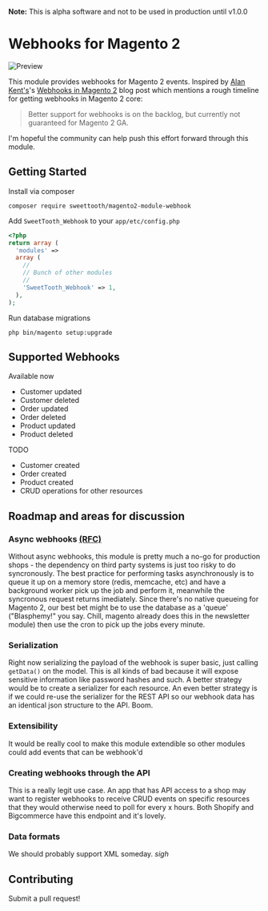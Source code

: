 **Note:** This is alpha software and not to be used in production until v1.0.0

# Webhooks for Magento 2

![Preview](https://s3.amazonaws.com/sweettooth-static/github/magento2-webhook-preview)

This module provides webhooks for Magento 2 events. Inspired by [Alan Kent's](https://twitter.com/akent99)'s [Webhooks in Magento 2](http://alankent.me/2015/05/13/webhooks-in-magento-2/) blog post which mentions a rough timeline for getting webhooks in Magento 2 core:

> Better support for webhooks is on the backlog, but currently not guaranteed for Magento 2 GA.

I'm hopeful the community can help push this effort forward through this module.

## Getting Started

Install via composer
```
composer require sweettooth/magento2-module-webhook
```

Add `SweetTooth_Webhook` to your `app/etc/config.php`
```php
<?php
return array (
  'modules' => 
  array (
    //
    // Bunch of other modules
    // 
    'SweetTooth_Webhook' => 1,
  ),
);
```

Run database migrations
```
php bin/magento setup:upgrade
```

## Supported Webhooks

Available now
- Customer updated
- Customer deleted
- Order updated
- Order deleted
- Product updated
- Product deleted

TODO
- Customer created
- Order created
- Product created
- CRUD operations for other resources

## Roadmap and areas for discussion

### Async webhooks [(RFC)](https://github.com/sweettooth/magento2-module-webhook/issues/6)
Without async webhooks, this module is pretty much a no-go for production shops - the dependency on third party systems is just too risky to do syncronously. The best practice for performing tasks asynchronously is to queue it up on a memory store (redis, memcache, etc) and have a background worker pick up the job and perform it, meanwhile the syncronous request returns imediately. Since there's no native queueing for Magento 2, our best bet might be to use the database as a 'queue' ("Blasphemy!" you say. Chill, magento already does this in the newsletter module) then use the cron to pick up the jobs every minute.

### Serialization
Right now serializing the payload of the webhook is super basic, just calling `getData()` on the model. This is all kinds of bad because it will expose sensitive information like password hashes and such. A better strategy would be to create a serializer for each resource. An even better strategy is if we could re-use the serializer for the REST API so our webhook data has an identical json structure to the API. Boom.

### Extensibility
It would be really cool to make this module extendible so other modules could add events that can be webhook'd

### Creating webhooks through the API
This is a really legit use case. An app that has API access to a shop may want to register webhooks to receive CRUD events on specific resources that they would otherwise need to poll for every x hours. Both Shopify and Bigcommerce have this endpoint and it's lovely.

### Data formats
We should probably support XML someday. *sigh*

## Contributing

Submit a pull request!
